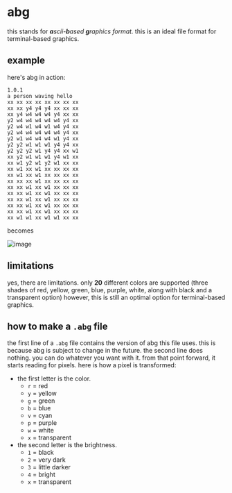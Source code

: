 # abg
this stands for _**a**scii-**b**ased **g**raphics format._ this is an ideal file format for terminal-based graphics.

## example
here's abg in action:
```
1.0.1
a person waving hello
xx xx xx xx xx xx xx xx
xx xx y4 y4 y4 xx xx xx
xx y4 w4 w4 w4 y4 xx xx
y2 w4 w4 w4 w4 w4 y4 xx
y2 w4 w1 w4 w1 w4 y4 xx
y2 w4 w4 w4 w4 w4 y4 xx
y2 w1 w4 w4 w4 w1 y4 xx
y2 y2 w1 w1 w1 y4 y4 xx
y2 y2 y2 w1 y4 y4 xx w1
xx y2 w1 w1 w1 y4 w1 xx
xx w1 y2 w1 y2 w1 xx xx
xx w1 xx w1 xx xx xx xx
xx w1 xx w1 xx xx xx xx
xx xx xx w1 xx xx xx xx
xx xx w1 xx w1 xx xx xx
xx xx w1 xx w1 xx xx xx
xx xx w1 xx w1 xx xx xx
xx xx w1 xx w1 xx xx xx
xx xx w1 xx w1 xx xx xx
xx w1 w1 xx w1 w1 xx xx
```
becomes

![image](https://github.com/qwertyy-dev/abg/assets/129226914/ca8a21e5-35dd-4817-bd69-9a05d065f2da)

## limitations
yes, there are limitations. only **20** different colors are supported (three shades of red, yellow, green, blue, purple, white, along with black and a transparent option)
however, this is still an optimal option for terminal-based graphics.

## how to make a `.abg` file
the first line of a `.abg` file contains the version of abg this file uses. this is because abg is subject to change in the future. the second line does nothing. you can do whatever you want with it. from that point forward, it starts reading for pixels. here is how a pixel is transformed:
- the first letter is the color.
  - `r` = red
  - `y` = yellow
  - `g` = green
  - `b` = blue
  - `v` = cyan
  - `p` = purple
  - `w` = white
  - `x` = transparent
- the second letter is the brightness.
  - `1` = black
  - `2` = very dark
  - `3` = little darker
  - `4` = bright
  - `x` = transparent

